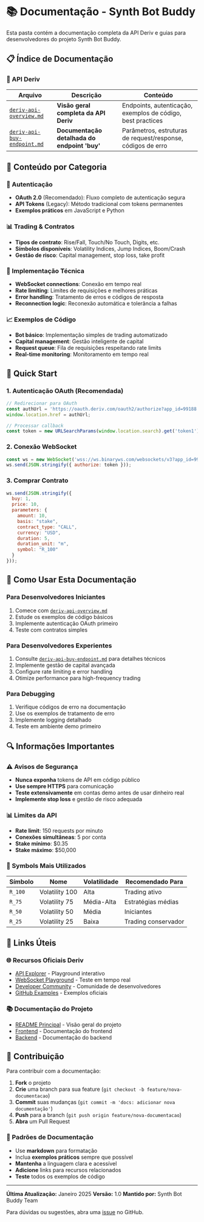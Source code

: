 # 📚 Documentação - Synth Bot Buddy

Esta pasta contém a documentação completa da API Deriv e guias para desenvolvedores do projeto Synth Bot Buddy.

## 📋 Índice de Documentação

### 🔗 API Deriv

| Arquivo | Descrição | Conteúdo |
|---------|-----------|----------|
| [`deriv-api-overview.md`](./deriv-api-overview.md) | **Visão geral completa da API Deriv** | Endpoints, autenticação, exemplos de código, best practices |
| [`deriv-api-buy-endpoint.md`](./deriv-api-buy-endpoint.md) | **Documentação detalhada do endpoint 'buy'** | Parâmetros, estruturas de request/response, códigos de erro |

## 🎯 Conteúdo por Categoria

### 🔐 Autenticação
- **OAuth 2.0** (Recomendado): Fluxo completo de autenticação segura
- **API Tokens** (Legacy): Método tradicional com tokens permanentes
- **Exemplos práticos** em JavaScript e Python

### 📊 Trading & Contratos
- **Tipos de contrato**: Rise/Fall, Touch/No Touch, Digits, etc.
- **Símbolos disponíveis**: Volatility Indices, Jump Indices, Boom/Crash
- **Gestão de risco**: Capital management, stop loss, take profit

### 🔧 Implementação Técnica
- **WebSocket connections**: Conexão em tempo real
- **Rate limiting**: Limites de requisições e melhores práticas
- **Error handling**: Tratamento de erros e códigos de resposta
- **Reconnection logic**: Reconexão automática e tolerância a falhas

### 📈 Exemplos de Código
- **Bot básico**: Implementação simples de trading automatizado
- **Capital management**: Gestão inteligente de capital
- **Request queue**: Fila de requisições respeitando rate limits
- **Real-time monitoring**: Monitoramento em tempo real

## 🚀 Quick Start

### 1. Autenticação OAuth (Recomendada)

```javascript
// Redirecionar para OAuth
const authUrl = 'https://oauth.deriv.com/oauth2/authorize?app_id=99188';
window.location.href = authUrl;

// Processar callback
const token = new URLSearchParams(window.location.search).get('token1');
```

### 2. Conexão WebSocket

```javascript
const ws = new WebSocket('wss://ws.binaryws.com/websockets/v3?app_id=99188');
ws.send(JSON.stringify({ authorize: token }));
```

### 3. Comprar Contrato

```javascript
ws.send(JSON.stringify({
  buy: 1,
  price: 10,
  parameters: {
    amount: 10,
    basis: "stake",
    contract_type: "CALL",
    currency: "USD",
    duration: 5,
    duration_unit: "m",
    symbol: "R_100"
  }
}));
```

## 📖 Como Usar Esta Documentação

### Para Desenvolvedores Iniciantes
1. Comece com [`deriv-api-overview.md`](./deriv-api-overview.md)
2. Estude os exemplos de código básicos
3. Implemente autenticação OAuth primeiro
4. Teste com contratos simples

### Para Desenvolvedores Experientes
1. Consulte [`deriv-api-buy-endpoint.md`](./deriv-api-buy-endpoint.md) para detalhes técnicos
2. Implemente gestão de capital avançada
3. Configure rate limiting e error handling
4. Otimize performance para high-frequency trading

### Para Debugging
1. Verifique códigos de erro na documentação
2. Use os exemplos de tratamento de erro
3. Implemente logging detalhado
4. Teste em ambiente demo primeiro

## 🔍 Informações Importantes

### ⚠️ Avisos de Segurança

- **Nunca exponha** tokens de API em código público
- **Use sempre HTTPS** para comunicação
- **Teste extensivamente** em contas demo antes de usar dinheiro real
- **Implemente stop loss** e gestão de risco adequada

### 📊 Limites da API

- **Rate limit**: 150 requests por minuto
- **Conexões simultâneas**: 5 por conta
- **Stake mínimo**: $0.35
- **Stake máximo**: $50,000

### 🎯 Symbols Mais Utilizados

| Símbolo | Nome | Volatilidade | Recomendado Para |
|---------|------|--------------|------------------|
| `R_100` | Volatility 100 | Alta | Trading ativo |
| `R_75` | Volatility 75 | Média-Alta | Estratégias médias |
| `R_50` | Volatility 50 | Média | Iniciantes |
| `R_25` | Volatility 25 | Baixa | Trading conservador |

## 🔗 Links Úteis

### 🌐 Recursos Oficiais Deriv
- [API Explorer](https://api.deriv.com/api-explorer/) - Playground interativo
- [WebSocket Playground](https://api.deriv.com/playground/) - Teste em tempo real
- [Developer Community](https://community.deriv.com/) - Comunidade de desenvolvedores
- [GitHub Examples](https://github.com/deriv-com/) - Exemplos oficiais

### 📚 Documentação do Projeto
- [README Principal](../README.md) - Visão geral do projeto
- [Frontend](../frontend/README.md) - Documentação do frontend
- [Backend](../backend/README.md) - Documentação do backend

## 🤝 Contribuição

Para contribuir com a documentação:

1. **Fork** o projeto
2. **Crie** uma branch para sua feature (`git checkout -b feature/nova-documentacao`)
3. **Commit** suas mudanças (`git commit -m 'docs: adicionar nova documentação'`)
4. **Push** para a branch (`git push origin feature/nova-documentacao`)
5. **Abra** um Pull Request

### 📝 Padrões de Documentação

- Use **markdown** para formatação
- Inclua **exemplos práticos** sempre que possível
- **Mantenha** a linguagem clara e acessível
- **Adicione** links para recursos relacionados
- **Teste** todos os exemplos de código

---

**Última Atualização:** Janeiro 2025
**Versão:** 1.0
**Mantido por:** Synth Bot Buddy Team

Para dúvidas ou sugestões, abra uma [issue](https://github.com/JeanZorzetti/synth-bot-buddy/issues) no GitHub.